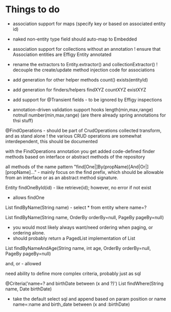 
# Things to do

- association support for maps (specify key or based on associated entity id)
- naked non-entity type field should auto-map to Embedded
- association support for collections without an annotation
! ensure that Association entities are Effigy Entity annotated

- rename the extractors to Entity.extractor() and collectionExtractor()
! decouple the create/update method injection code for associations

- add generation for other helper methods
    count()
    exists(entityId)

- add generation for finders/helpers
    findXYZ
    countXYZ
    existXYZ

- add support for @Transient fields - to be ignored by Effigy inspections

- annotation-driven validation support hooks
    length(min,max,range)
    notnull
    number(min,max,range)
    (are there already spring annotations for thsi stuff)


@FindOperations - should be part of CrudOperations collected transform, and as stand alone
! the various CRUD operations are somewhat interdependent, this should be documented

with the FindOperations annotation you get added code-defined finder methods based on interface or abstract methods of the repository

all methods of the name pattern "find[One|]By(propName)[And|Or|][propName]..." - mainly focus on the find prefix, which should be allowable from an interface or as an abstract method signature.

Entity findOneById(id) - like retrieve(id); however, no error if not exist
- allows findOne

List<Entity> findByName(String name) - select * from entity where name=?

List<Entity> findByName(String name, OrderBy orderBy=null, PageBy pageBy=null)
- you would most likely always want/need ordering when paging, or ordering alone.
- should probably return a PagedList implementation of List

List<Entity> findByNameAndAge(String name, int age, OrderBy orderBy=null, PageBy pageBy=null)

and, or - allowed

need ability to define more complex criteria, probably just as sql

@Criteria('name=? and birthDate between (x and ?)')
List<Entity> findWhere(String name, Date birthDate)
- take the default select sql and append based on param position or name
    name=:name and birth_date between (x and :birthDate)